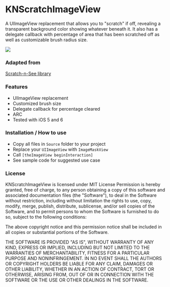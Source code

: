 KNScratchImageView
==================

A UIImageView replacement that allows you to "scratch" if off, revealing a transparent background color showing whatever beneath it.
It also has a delegate callback with percentage of area that has been scratched off as well as customizable brush radius size.

<img src="https://github.com/kentnguyen/KNScratchImageView/blob/master/Docs/screenshot.png?raw=true" />

### Adapted from

[Scratch-n-See library](https://github.com/akopanev/iOS-Scratch-n-See)

### Features

- UIImageView replacement
- Customized brush size
- Delegate callback for percentage cleared
- ARC
- Tested with iOS 5 and 6

### Installation / How to use

* Copy all files in `Source` folder to your project
* Replace your `UIImageView` with `ImageMaskView`
* Call `[theImageView beginInteraction]`
* See sample code for suggested use case

### License

KNScratchImageView is licensed under MIT License
Permission is hereby granted, free of charge, to any person obtaining a copy
of this software and associated documentation files (the "Software"), to deal
in the Software without restriction, including without limitation the rights
to use, copy, modify, merge, publish, distribute, sublicense, and/or sell
copies of the Software, and to permit persons to whom the Software is
furnished to do so, subject to the following conditions:

The above copyright notice and this permission notice shall be included in
all copies or substantial portions of the Software.

THE SOFTWARE IS PROVIDED "AS IS", WITHOUT WARRANTY OF ANY KIND, EXPRESS OR
IMPLIED, INCLUDING BUT NOT LIMITED TO THE WARRANTIES OF MERCHANTABILITY,
FITNESS FOR A PARTICULAR PURPOSE AND NONINFRINGEMENT. IN NO EVENT SHALL THE
AUTHORS OR COPYRIGHT HOLDERS BE LIABLE FOR ANY CLAIM, DAMAGES OR OTHER
LIABILITY, WHETHER IN AN ACTION OF CONTRACT, TORT OR OTHERWISE, ARISING FROM,
OUT OF OR IN CONNECTION WITH THE SOFTWARE OR THE USE OR OTHER DEALINGS IN
THE SOFTWARE.
